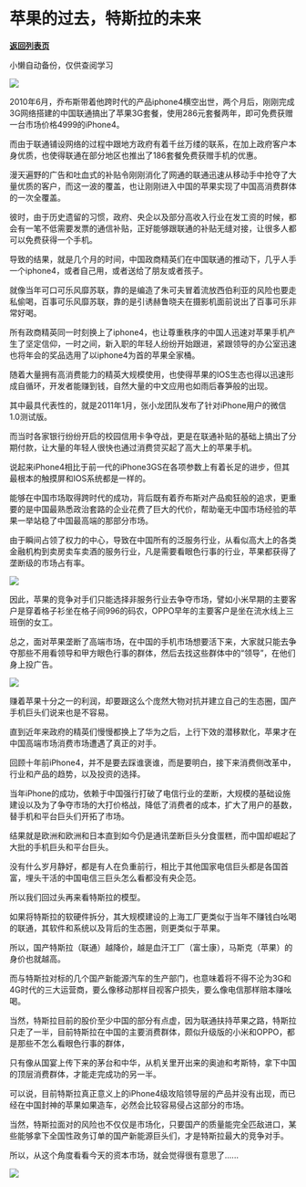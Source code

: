 # 苹果的过去，特斯拉的未来

[**返回列表页**](/gzh/政事堂2019)

小懒自动备份，仅供查阅学习

![](https://mmbiz.qpic.cn/mmbiz_jpg/rxhS23yu8cPuAA0eP8yj6qh0sDfdqBdOFq4JZoZR5NMv2yuGnhLPaUMAZxAWrI369bBbRAKvyhicMtWEQy2iap7A/640?wx_fmt=jpeg)

  

2010年6月，乔布斯带着他跨时代的产品iphone4横空出世，两个月后，刚刚完成3G网络搭建的中国联通搞出了苹果3G套餐，使用286元套餐两年，即可免费获赠一台市场价格4999的iPhone4。  

  

而由于联通铺设网络的过程中跟地方政府有着千丝万缕的联系，在加上政府客户本身优质，也使得联通在部分地区也推出了186套餐免费获赠手机的优惠。  

  

漫天遍野的广告和吐血式的补贴令刚刚消化了网通的联通迅速从移动手中抢夺了大量优质的客户，而这一波的覆盖，也让刚刚进入中国的苹果实现了中国高消费群体的一次全覆盖。

  

彼时，由于历史遗留的习惯，政府、央企以及部分高收入行业在发工资的时候，都会有一笔不低需要发票的通信补贴，正好能够跟联通的补贴无缝对接，让很多人都可以免费获得一个手机。

  

导致的结果，就是几个月的时间，中国政商精英们在中国联通的推动下，几乎人手一个iphone4，或者自己用，或者送给了朋友或者孩子。  

  

就像当年可口可乐风靡苏联，靠的是编造了朱可夫冒着流放西伯利亚的风险也要走私偷喝，百事可乐风靡苏联，靠的是引诱赫鲁晓夫在摄影机面前说出了百事可乐非常好喝。  

  

所有政商精英同一时刻换上了iphone4，也让尊重秩序的中国人迅速对苹果手机产生了坚定信仰，一时之间，新入职的年轻人纷纷开始跟进，紧跟领导的办公室迅速也将年会的奖品选用了以iphone4为首的苹果全家桶。  

  

随着大量拥有高消费能力的精英大规模使用，也使得苹果的IOS生态也得以迅速形成自循环，开发者能赚到钱，自然大量的中文应用也如雨后春笋般的出现。  

  

其中最具代表性的，就是2011年1月，张小龙团队发布了针对iPhone用户的微信1.0测试版。

  

而当时各家银行纷纷开启的校园信用卡争夺战，更是在联通补贴的基础上搞出了分期付款，让大量的年轻人很快也通过消费贷买起了高大上的苹果手机。  

  

说起来iPhone4相比于前一代的iPhone3GS在各项参数上有着长足的进步，但其最根本的触摸屏和IOS系统都是一样的。

  

能够在中国市场取得跨时代的成功，背后既有着乔布斯对产品痴狂般的追求，更重要的是中国最熟悉政治套路的企业花费了巨大的代价，帮助毫无中国市场经验的苹果一举站稳了中国最高端的那部分市场。

  

由于瞬间占领了权力的中心，导致在中国所有的泛服务行业，从看似高大上的各类金融机构到卖房卖车卖酒的服务行业，凡是需要看眼色行事的行业，苹果都获得了垄断级的市场占有率。

  

![](https://mmbiz.qpic.cn/mmbiz_jpg/rxhS23yu8cPuAA0eP8yj6qh0sDfdqBdOTCKEdiaQsZtLbUhrovLnaX9hMGSzJuib0DyicIH9picEUqmKn8Zkf1CJ2w/640?wx_fmt=jpeg)

  

因此，苹果的竞争对手们只能选择非服务行业去争夺市场，譬如小米早期的主要客户是穿着格子衫坐在格子间996的码农，OPPO早年的主要客户是坐在流水线上三班倒的女工。

  

总之，面对苹果垄断了高端市场，在中国的手机市场想要活下来，大家就只能去争夺那些不用看领导和甲方眼色行事的群体，然后去找这些群体中的“领导”，在他们身上投广告。

![](https://mmbiz.qpic.cn/mmbiz_jpg/rxhS23yu8cPuAA0eP8yj6qh0sDfdqBdOo6fSETwiaBwicsfUBuoZEU4a8CpJO03n3ZTcyb9nopXh9nzJQhlAKzibQ/640?wx_fmt=jpeg)

赚着苹果十分之一的利润，却要跟这么个庞然大物对抗并建立自己的生态圈，国产手机巨头们说来也是不容易。  

  

直到近年来政府的精英们慢慢都换上了华为之后，上行下效的潜移默化，苹果才在中国高端市场消费市场遭遇了真正的对手。  

  

回顾十年前iPhone4，并不是要去踩谁褒谁，而是要明白，接下来消费侧改革中，行业和产品的趋势，以及投资的选择。  

  

当年iPhone的成功，依赖于中国强行打破了电信行业的垄断，大规模的基础设施建设以及为了争夺市场的大打价格战，降低了消费者的成本，扩大了用户的基数，替手机和平台巨头们开拓了市场。

  

结果就是欧洲和欧洲和日本直到如今仍是通讯垄断巨头分食蛋糕，而中国却崛起了大批的手机巨头和平台巨头。

  

没有什么岁月静好，都是有人在负重前行，相比于其他国家电信巨头都是各国首富，埋头干活的中国电信三巨头怎么看都没有央企范。  

  

所以我们回过头再来看特斯拉的模型。  

  

如果将特斯拉的软硬件拆分，其大规模建设的上海工厂更类似于当年不赚钱白吆喝的联通，其软件和系统以及背后的生态圈，则更类似于苹果。

  

所以，国产特斯拉（联通）越降价，越是血汗工厂（富士康），马斯克（苹果）的身价也就越高。  

  

而与特斯拉对标的几个国产新能源汽车的生产部门，也意味着将不得不沦为3G和4G时代的三大运营商，要么像移动那样目视客户损失，要么像电信那样赔本赚吆喝。  

  

当然，特斯拉目前的股价至少中国的部分有点虚，因为联通扶持苹果之路，特斯拉只走了一半，目前特斯拉在中国的主要消费群体，颇似升级版的小米和OPPO，都是那些不怎么看眼色行事的群体，

  

只有像从国宴上传下来的茅台和中华，从机关里开出来的奥迪和考斯特，拿下中国的顶层消费群体，才能走完成功的另一半。

  

可以说，目前特斯拉真正意义上的iPhone4级攻陷领导层的产品并没有出现，而已经在中国封神的苹果如果造车，必然会比较容易侵占这部分的市场。

  

当然，特斯拉面对的风险也不仅仅是市场化，只要国产的质量能完全匹敌进口，某些能够拿下全国性政务订单的国产新能源巨头们，才是特斯拉最大的竞争对手。  

  

所以，从这个角度看看今天的资本市场，就会觉得很有意思了......  

  

![](https://mmbiz.qpic.cn/mmbiz_jpg/rxhS23yu8cPp0iaKAfe0ZsWfgGcY72o9Nror8TicrtnlDsqzY7y4Kum4fM3X0FMEGlbvm9HvZUiaETSnLt4DHNLbQ/640?wx_fmt=jpeg)

